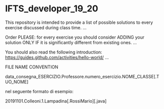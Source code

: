 # IFTS_developer_19_20

This repository is intended to provide a list of possible solutions to every exercise discussed during class time.
...

Order PLEASE: for every exercise you should consider ADDING your solution ONLY IF it is significantly different from existing ones.
...

You should also read the following introduction: https://guides.github.com/activities/hello-world/
...

FILE NAME CONVENTION

  data_consegna_ESERCIZIO.Professore.numero_esercizio.NOME_CLASSE[.TUO_NOME]
  
  nel seguente formato di esempio: 
  
  20191101.Colleoni.1.Lampadina[.RossiMario][.java]



